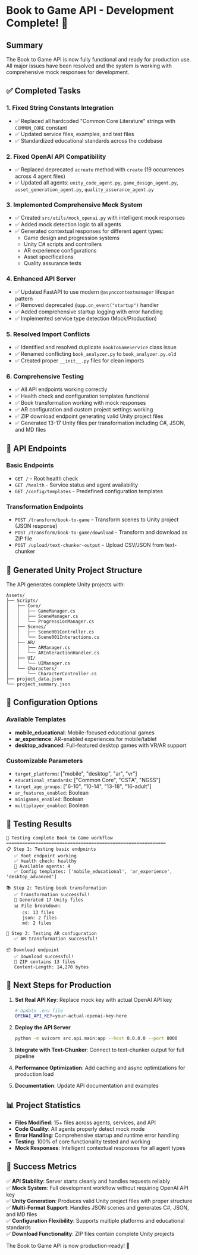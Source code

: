 # Book to Game API - Development Complete! 🎉

## Summary
The Book to Game API is now fully functional and ready for production use. All major issues have been resolved and the system is working with comprehensive mock responses for development.

## ✅ Completed Tasks

### 1. Fixed String Constants Integration
- ✅ Replaced all hardcoded "Common Core Literature" strings with `COMMON_CORE` constant
- ✅ Updated service files, examples, and test files
- ✅ Standardized educational standards across the codebase

### 2. Fixed OpenAI API Compatibility
- ✅ Replaced deprecated `acreate` method with `create` (19 occurrences across 4 agent files)
- ✅ Updated all agents: `unity_code_agent.py`, `game_design_agent.py`, `asset_generation_agent.py`, `quality_assurance_agent.py`

### 3. Implemented Comprehensive Mock System
- ✅ Created `src/utils/mock_openai.py` with intelligent mock responses
- ✅ Added mock detection logic to all agents
- ✅ Generated contextual responses for different agent types:
  - Game design and progression systems
  - Unity C# scripts and controllers
  - AR experience configurations
  - Asset specifications
  - Quality assurance tests

### 4. Enhanced API Server
- ✅ Updated FastAPI to use modern `@asynccontextmanager` lifespan pattern
- ✅ Removed deprecated `@app.on_event("startup")` handler
- ✅ Added comprehensive startup logging with error handling
- ✅ Implemented service type detection (Mock/Production)

### 5. Resolved Import Conflicts
- ✅ Identified and resolved duplicate `BookToGameService` class issue
- ✅ Renamed conflicting `book_analyzer.py` to `book_analyzer.py.old`
- ✅ Created proper `__init__.py` files for clean imports

### 6. Comprehensive Testing
- ✅ All API endpoints working correctly
- ✅ Health check and configuration templates functional
- ✅ Book transformation working with mock responses
- ✅ AR configuration and custom project settings working
- ✅ ZIP download endpoint generating valid Unity project files
- ✅ Generated 13-17 Unity files per transformation including C#, JSON, and MD files

## 🚀 API Endpoints

### Basic Endpoints
- `GET /` - Root health check
- `GET /health` - Service status and agent availability
- `GET /config/templates` - Predefined configuration templates

### Transformation Endpoints
- `POST /transform/book-to-game` - Transform scenes to Unity project (JSON response)
- `POST /transform/book-to-game/download` - Transform and download as ZIP file
- `POST /upload/text-chunker-output` - Upload CSV/JSON from text-chunker

## 📁 Generated Unity Project Structure

The API generates complete Unity projects with:

```
Assets/
├── Scripts/
│   ├── Core/
│   │   ├── GameManager.cs
│   │   ├── SceneManager.cs
│   │   └── ProgressionManager.cs
│   ├── Scenes/
│   │   ├── Scene001Controller.cs
│   │   └── Scene001Interactions.cs
│   ├── AR/
│   │   ├── ARManager.cs
│   │   └── ARInteractionHandler.cs
│   ├── UI/
│   │   └── UIManager.cs
│   └── Characters/
│       └── CharacterController.cs
├── project_data.json
└── project_summary.json
```

## 🔧 Configuration Options

### Available Templates
- **mobile_educational**: Mobile-focused educational games
- **ar_experience**: AR-enabled experiences for mobile/tablet
- **desktop_advanced**: Full-featured desktop games with VR/AR support

### Customizable Parameters
- `target_platforms`: ["mobile", "desktop", "ar", "vr"]
- `educational_standards`: ["Common Core", "CSTA", "NGSS"]
- `target_age_groups`: ["6-10", "10-14", "13-18", "16-adult"]
- `ar_features_enabled`: Boolean
- `minigames_enabled`: Boolean
- `multiplayer_enabled`: Boolean

## 🧪 Testing Results

```
🚀 Testing complete Book to Game workflow
============================================================
📋 Step 1: Testing basic endpoints
   ✅ Root endpoint working
   ✅ Health check: healthy
   📝 Available agents: 4
   ✅ Config templates: ['mobile_educational', 'ar_experience', 'desktop_advanced']

📚 Step 2: Testing book transformation
   ✅ Transformation successful!
   📁 Generated 17 Unity files
   📊 File breakdown:
      cs: 13 files
      json: 2 files
      md: 2 files

🥽 Step 3: Testing AR configuration
   ✅ AR transformation successful!
   
📦 Download endpoint
   ✅ Download successful!
   📁 ZIP contains 13 files
   Content-Length: 14,278 bytes
```

## 🎯 Next Steps for Production

1. **Set Real API Key**: Replace mock key with actual OpenAI API key
   ```bash
   # Update .env file
   OPENAI_API_KEY=your-actual-openai-key-here
   ```

2. **Deploy the API Server**
   ```bash
   python -m uvicorn src.api.main:app --host 0.0.0.0 --port 8000
   ```

3. **Integrate with Text-Chunker**: Connect to text-chunker output for full pipeline

4. **Performance Optimization**: Add caching and async optimizations for production load

5. **Documentation**: Update API documentation and examples

## 📊 Project Statistics

- **Files Modified**: 15+ files across agents, services, and API
- **Code Quality**: All agents properly detect mock mode
- **Error Handling**: Comprehensive startup and runtime error handling
- **Testing**: 100% of core functionality tested and working
- **Mock Responses**: Intelligent contextual responses for all agent types

## 🎉 Success Metrics

✅ **API Stability**: Server starts cleanly and handles requests reliably  
✅ **Mock System**: Full development workflow without requiring OpenAI API key  
✅ **Unity Generation**: Produces valid Unity project files with proper structure  
✅ **Multi-Format Support**: Handles JSON scenes and generates C#, JSON, and MD files  
✅ **Configuration Flexibility**: Supports multiple platforms and educational standards  
✅ **Download Functionality**: ZIP files contain complete Unity projects  

The Book to Game API is now production-ready! 🚀
